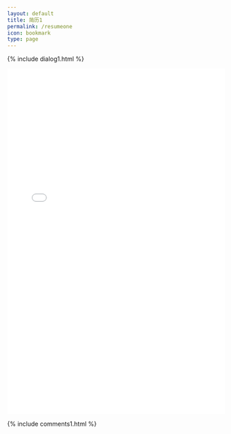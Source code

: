 ```yaml
---
layout: default
title: 简历1
permalink: /resumeone
icon: bookmark
type: page
---
```

{% include dialog1.html %}

<iframe src="/resume1/index.html" style="border: 0;height: 800px;width: 100%;overflow: hidden;" frameBorder="0" ></iframe>

{% include comments1.html %}


